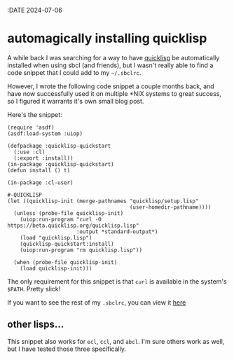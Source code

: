 :DATE 2024-07-06
# automagically installing quicklisp

A while back I was searching for a way to have [quicklisp](https://www.quicklisp.org/beta/)
be automatically installed when using sbcl (and friends),
but I wasn't really able to find a code snippet that I
could add to my `~/.sbclrc`.

However, I wrote the following code snippet a couple months
back, and have now successfully used it on multiple \*NIX
systems to great success, so I figured it warrants it's own
small blog post.

Here's the snippet:

```
(require 'asdf)
(asdf:load-system :uiop)

(defpackage :quicklisp-quickstart
  (:use :cl)
  (:export :install))
(in-package :quicklisp-quickstart)
(defun install () t)

(in-package :cl-user)

#-QUICKLISP
(let ((quicklisp-init (merge-pathnames "quicklisp/setup.lisp"
                                       (user-homedir-pathname))))
  (unless (probe-file quicklisp-init)
    (uiop:run-program "curl -O https://beta.quicklisp.org/quicklisp.lisp"
                      :output *standard-output*)
    (load "quicklisp.lisp")
    (quicklisp-quickstart:install)
    (uiop:run-program "rm quicklisp.lisp"))

  (when (probe-file quicklisp-init)
    (load quicklisp-init)))
```

The only requirement for this snippet is that `curl` is available
in the system's `$PATH`. Pretty slick!

If you want to see the rest of my `.sbclrc`, you can view it
[here](https://github.com/echawk/dots/blob/master/stumpwm/.sbclrc)

## other lisps...

This snippet also works for `ecl`, `ccl`, and `abcl`. I'm sure
others work as well, but I have tested those three specifically.
